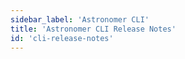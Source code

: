 ```yaml
---
sidebar_label: 'Astronomer CLI'
title: 'Astronomer CLI Release Notes'
id: 'cli-release-notes'
---
```

